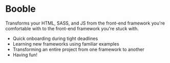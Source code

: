 # Booble

Transforms your HTML, SASS, and JS from the front-end framework you're comfortable with to the front-end framework you're stuck with.

* Quick onboarding during tight deadlines
* Learning new frameworks using familiar examples
* Transforming an entire project from one framework to another
* Having fun!
